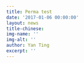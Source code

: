 ```yaml
---
title: Perma test
date: '2017-01-06 00:00:00'
layout: news
title-chinese: 
img-name: ''
img-alt: ''
author: Yan Ting
excerpt: ''
---
```


